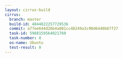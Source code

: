 ```yaml
---
layout: cirrus-build
cirrus:
  branch: master
  build-id: 4844822257729536
  commit: a77ee644d26b4a801cc48249a3c90d6440b67f27
  task-id: 5988159564021760
  task-number: 0
  os-name: Ubuntu
  test-result: 0
---
```

